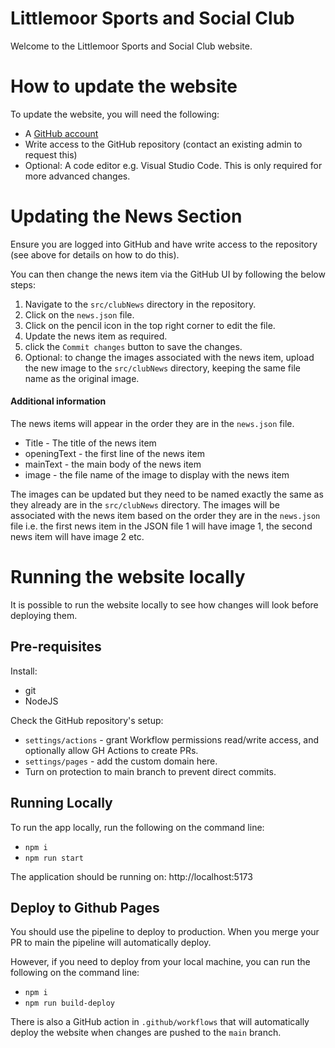 # Littlemoor Sports and Social Club

<!-- TODO might want to create a sanity test to check it loads before committing to main -->
<!-- Turn on protection to main branch? -->

Welcome to the Littlemoor Sports and Social Club website.

# How to update the website

To update the website, you will need the following:

-   A [GitHub account](https://github.com/signup)
-   Write access to the GitHub repository (contact an existing admin to request this)
-   Optional: A code editor e.g. Visual Studio Code. This is only required for more advanced changes.

# Updating the News Section

Ensure you are logged into GitHub and have write access to the repository (see above for details on how to do this).

You can then change the news item via the GitHub UI by following the below steps:

1. Navigate to the `src/clubNews` directory in the repository.
2. Click on the `news.json` file.
3. Click on the pencil icon in the top right corner to edit the file.
4. Update the news item as required.
5. click the `Commit changes` button to save the changes.
6. Optional: to change the images associated with the news item, upload the new image to the `src/clubNews` directory, keeping the same file name as the original image.

#### Additional information

The news items will appear in the order they are in the `news.json` file.

-   Title - The title of the news item
-   openingText - the first line of the news item
-   mainText - the main body of the news item
-   image - the file name of the image to display with the news item

The images can be updated but they need to be named exactly the same as they already are in the `src/clubNews` directory. The images will be associated with the news item based on the order they are in the `news.json` file i.e. the first news item in the JSON file 1 will have image 1, the second news item will have image 2 etc.

# Running the website locally

It is possible to run the website locally to see how changes will look before deploying them.

## Pre-requisites

Install:

-   git
-   NodeJS

Check the GitHub repository's setup:

-   `settings/actions` - grant Workflow permissions read/write access, and optionally allow GH Actions to create PRs.
-   `settings/pages` - add the custom domain here.
-   Turn on protection to main branch to prevent direct commits.

## Running Locally

To run the app locally, run the following on the command line:

-   `npm i`
-   `npm run start`

The application should be running on: http://localhost:5173

## Deploy to Github Pages

You should use the pipeline to deploy to production. When you merge your PR to main the pipeline will automatically deploy.

However, if you need to deploy from your local machine, you can run the following on the command line:

-   `npm i`
-   `npm run build-deploy`

There is also a GitHub action in `.github/workflows` that will automatically deploy the website when changes are pushed to the `main` branch.
